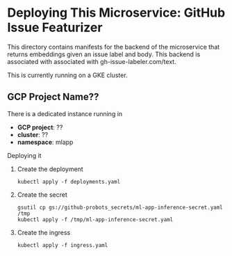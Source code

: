# Deploying This Microservice: GitHub Issue Featurizer

This directory contains manifests for the backend of the microservice that returns embeddings given an issue label and body.  This backend is associated with associated with gh-issue-labeler.com/text.

This is currently running on a GKE cluster.


## GCP Project Name??

There is a dedicated instance running in

* **GCP project**: ??
* **cluster**: ??
* **namespace**: mlapp

Deploying it

1. Create the deployment

   ```
   kubectl apply -f deployments.yaml  
   ```

1. Create the secret

   ```
   gsutil cp gs://github-probots_secrets/ml-app-inference-secret.yaml /tmp
   kubectl apply -f /tmp/ml-app-inference-secret.yaml
   ```

1. Create the ingress

   ```
   kubectl apply -f ingress.yaml
   ```
